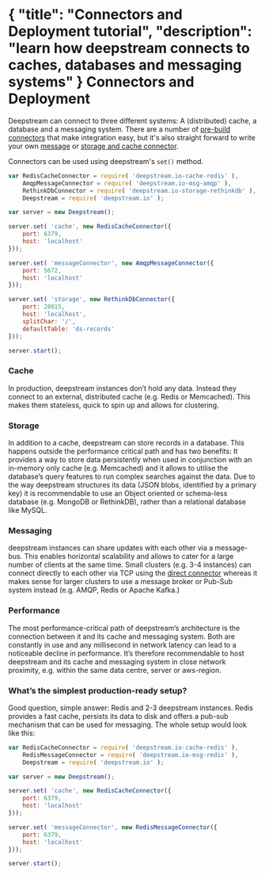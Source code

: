 {
	"title": "Connectors and Deployment tutorial",
	"description": "learn how deepstream connects to caches, databases and messaging systems"
}
Connectors and Deployment
===============================

Deepstream can connect to three different systems: A (distributed) cache, a database and a messaging system. There are a number of [pre-build connectors](../download/) that make integration easy, but it's also straight forward to write your own [message](writing-messaging-connector.html) or [storage and cache connector](writing-storage-cache-connector.html).

Connectors can be used using deepstream's `set()` method.

```javascript
var RedisCacheConnector = require( 'deepstream.io-cache-redis' ),
	AmqpMessageConnector = require( 'deepstream.io-msg-amqp' ),
	RethinkDbConnector = require( 'deepstream.io-storage-rethinkdb' ),
	Deepstream = require( 'deepstream.io' );

var server = new Deepstream();

server.set( 'cache', new RedisCacheConnector({
	port: 6379,
	host: 'localhost' 
}));

server.set( 'messageConnector', new AmqpMessageConnector({
	port: 5672,
	host: 'localhost' 
}));

server.set( 'storage', new RethinkDbConnector({
	port: 28015,
	host: 'localhost',
	splitChar: '/',
	defaultTable: 'ds-records'
}));

server.start();
```

### Cache
In production, deepstream instances don’t hold any data. Instead they connect to an external, distributed cache (e.g. Redis or Memcached). This makes them stateless, quick to spin up and allows for clustering.

### Storage
In addition to a cache, deepstream can store records in a database. This happens outside the performance critical path and has two benefits: It provides a way to store data persistently when used in conjunction with an in-memory only cache (e.g. Memcached) and it allows to utilise the database’s query features to run complex searches against the data. Due to the way deepstream structures its data (JSON blobs, identified by a primary key) it is recommendable to use an Object oriented or schema-less database (e.g. MongoDB or RethinkDB), rather than a relational database like MySQL.

### Messaging
deepstream instances can share updates with each other via a message-bus. This enables horizontal scalability and allows to cater for a large number of clients at the same time. Small clusters (e.g. 3-4 instances) can connect directly to each other via TCP using the [direct connector](../download/) whereas it makes sense for larger clusters to use a message broker or Pub-Sub system instead (e.g. AMQP, Redis or Apache Kafka.)

### Performance
The most performance-critical path of deepstream’s architecture is the connection between it and its cache and messaging system. Both are constantly in use and any millisecond in network latency can lead to a noticeable decline in performance. It’s therefore recommendable to host deepstream and its cache and messaging system in close network proximity, e.g. within the same data centre, server or aws-region.

### What’s the simplest production-ready setup?
Good question, simple answer: Redis and 2-3 deepstream instances. Redis provides a fast cache, persists its data to disk and offers a pub-sub mechanism that can be used for messaging. The whole setup would look like this:

```javascript
var RedisCacheConnector = require( 'deepstream.io-cache-redis' ),
	RedisMessageConnector = require( 'deepstream.io-msg-redis' ),
	Deepstream = require( 'deepstream.io' );

var server = new Deepstream();

server.set( 'cache', new RedisCacheConnector({
	port: 6379,
	host: 'localhost' 
}));

server.set( 'messageConnector', new RedisMessageConnector({
	port: 6379,
	host: 'localhost' 
}));

server.start();
```